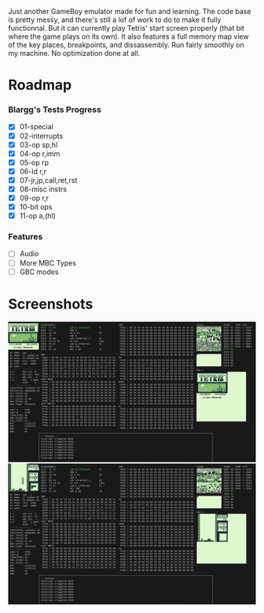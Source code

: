 Just another GameBoy emulator made for fun and learning. The code base is pretty messy, and there's still a lof of work to do to make it fully functionnal. But it can currently play Tetris' start screen properly (that bit where the game plays on its own). It also features a full memory map view of the key places, breakpoints, and dissassembly.
Run fairly smoothly on my machine. No optimization done at all. 

# Roadmap
### Blargg's Tests Progress
 - [X] 01-special
 - [X] 02-interrupts
 - [X] 03-op sp,hl
 - [X] 04-op r,imm
 - [X] 05-op rp
 - [X] 06-ld r,r
 - [X] 07-jr,jp,call,ret,rst
 - [X] 08-misc instrs
 - [X] 09-op r,r
 - [X] 10-bit ops
 - [X] 11-op a,(hl)

### Features
- [ ] Audio
- [ ] More MBC Types
- [ ] GBC modes

# Screenshots
![1](https://github.com/Sl3dge78/gb_emu/blob/main/screenshots/1.png?raw=true)  
![1](https://github.com/Sl3dge78/gb_emu/blob/main/screenshots/2.png?raw=true)  
